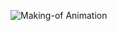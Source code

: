 ![Making-of Animation](https:https://raw.githubusercontent.com/gkadusumilli/Machinelearning/blob/master/scipy/result.gif "Making-of Animation")
